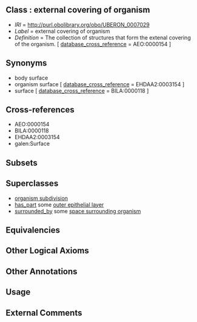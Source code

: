 
## Class : external covering of organism

 * *IRI* = http://purl.obolibrary.org/obo/UBERON_0007029
 * *Label* = external covering of organism
 * *Definition* = The collection of structures that form the extenal covering of the organism. [ [database_cross_reference](../../ef/oboInOwl#hasDbXref.md) = AEO:0000154 ]

## Synonyms

 * body surface
 * organism surface [ [database_cross_reference](../../ef/oboInOwl#hasDbXref.md) = EHDAA2:0003154 ]
 * surface [ [database_cross_reference](../../ef/oboInOwl#hasDbXref.md) = BILA:0000118 ]

## Cross-references

 * AEO:0000154
 * BILA:0000118
 * EHDAA2:0003154
 * galen:Surface

## Subsets


## Superclasses

 * [organism subdivision](../../UBERON/75/UBERON_0000475.md)
 * [has_part](../../BFO/51/BFO_0000051.md) some [outer epithelial layer](../../UBERON/76/UBERON_0007376.md)
 * [surrounded_by](../../RO/19/RO_0002219.md) some [space surrounding organism](../../UBERON/14/UBERON_0013514.md)

## Equivalencies


## Other Logical Axioms


## Other Annotations


## Usage


## External Comments

